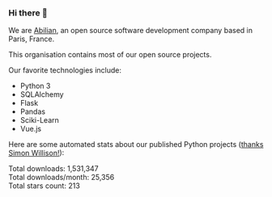 ### Hi there 👋

We are [Abilian](https://abilian.com/), an open source software development company based in Paris, France.

This organisation contains most of our open source projects.

Our favorite technologies include:

- Python 3
- SQLAlchemy
- Flask
- Pandas
- Sciki-Learn
- Vue.js

Here are some automated stats about our published Python projects
([thanks Simon Willison!][sw-post]):

<!--marker-->
Total downloads: 1,531,347<br>
Total downloads/month: 25,356<br>
Total stars count: 213
<!--end-->

[sw-post]: https://simonwillison.net/2020/Jul/10/self-updating-profile-readme/